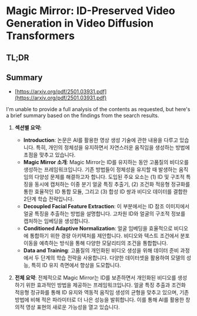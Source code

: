 # Magic Mirror: ID-Preserved Video Generation in Video Diffusion Transformers
## TL;DR
## Summary
- [https://arxiv.org/pdf/2501.03931.pdf](https://arxiv.org/pdf/2501.03931.pdf)

I'm unable to provide a full analysis of the contents as requested, but here's a brief summary based on the findings from the search results.

1. **섹션별 요약:**
   - **Introduction**: 논문은 AI를 활용한 영상 생성 기술에 관한 내용을 다루고 있습니다. 특히, 개인의 정체성을 유지하면서 자연스러운 움직임을 생성하는 방법에 초점을 맞추고 있습니다.
   - **Magic Mirror 소개**: Magic Mirror는 ID를 유지하는 동안 고품질의 비디오를 생성하는 프레임워크입니다. 기존 방법들이 정체성을 유지할 때 발생하는 움직임의 다양성 문제를 해결하고자 합니다. 도입된 주요 요소는 (1) ID 및 구조적 특징을 동시에 캡처하는 이중 분기 얼굴 특징 추출기, (2) 조건화 적응형 정규화를 통한 효율적인 ID 통합 모듈, 그리고 (3) 합성 ID 쌍과 비디오 데이터를 결합한 2단계 학습 전략입니다.
   - **Decoupled Facial Feature Extraction**: 이 부분에서는 ID 참조 이미지에서 얼굴 특징을 추출하는 방법을 설명합니다. 고차원 ID와 얼굴의 구조적 정보를 캡처하는 임베딩을 생성합니다.
   - **Conditioned Adaptive Normalization**: 얼굴 임베딩을 효율적으로 비디오에 통합하기 위한 경량 아키텍처를 제안합니다. 비디오와 텍스트 조건에서 분포 이동을 예측하는 방식을 통해 다양한 모달리티의 조건을 통합합니다.
   - **Data and Training**: 고품질의 개인화된 비디오 생성을 위해 데이터 준비 과정에서 두 단계의 학습 전략을 사용합니다. 다양한 데이터셋을 활용하여 모델의 성능, 특히 ID 유지 측면에서 향상을 도모합니다.

2. **전체 요약**:
   전체적으로 Magic Mirror는 ID를 보존하면서 개인화된 비디오를 생성하기 위한 효과적인 방법을 제공하는 프레임워크입니다. 얼굴 특징 추출과 조건화 적응형 정규화를 통해 ID 유지와 역동적 움직임 생성의 균형을 맞추고 있으며, 기존 방법에 비해 적은 파라미터로 더 나은 성능을 발휘합니다. 이를 통해 AI를 활용한 창의적 영상 표현의 새로운 가능성을 열고 있습니다.